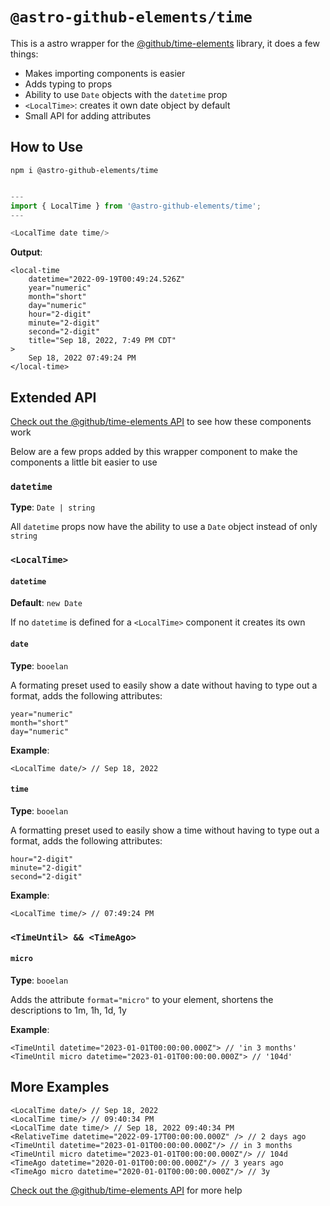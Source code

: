 # `@astro-github-elements/time`

This is a astro wrapper for the [@github/time-elements](https://github.com/github/time-elements#readme) library, it does a few things:

- Makes importing components is easier
- Adds typing to props
- Ability to use `Date` objects with the `datetime` prop
- `<LocalTime>`: creates it own date object by default
- Small API for adding attributes

## How to Use

```
npm i @astro-github-elements/time
```

```ts

---
import { LocalTime } from '@astro-github-elements/time';
---

<LocalTime date time/>
```

**Output**:
```
<local-time 
    datetime="2022-09-19T00:49:24.526Z"
    year="numeric"
    month="short"
    day="numeric"
    hour="2-digit"
    minute="2-digit"
    second="2-digit"
    title="Sep 18, 2022, 7:49 PM CDT"
>
    Sep 18, 2022 07:49:24 PM
</local-time>
```

## Extended API

[Check out the @github/time-elements API](https://github.com/github/time-elements#readme) to see how these components work

Below are a few props added by this wrapper component to make the components a little bit easier to use

### `datetime`

**Type**: `Date | string`

All `datetime` props now have the ability to use a `Date` object instead of only `string`

### `<LocalTime>`

#### `datetime`

**Default**: `new Date`

If no `datetime` is defined for a `<LocalTime>` component it creates its own

#### `date`

**Type**: `booelan`

A formating preset used to easily show a date without having to type out a format, adds the following attributes:

```tsx
year="numeric"
month="short"
day="numeric"
```

**Example**:

```tsx
<LocalTime date/> // Sep 18, 2022
```

#### `time`

**Type**: `booelan`

A formatting preset used to easily show a time without having to type out a format, adds the following attributes:

```tsx
hour="2-digit"
minute="2-digit"
second="2-digit"
```

**Example**:

```tsx
<LocalTime time/> // 07:49:24 PM
```

### `<TimeUntil> && <TimeAgo>`

#### `micro`

**Type**: `booelan`

Adds the attribute `format="micro"` to your element, shortens the descriptions to 1m, 1h, 1d, 1y

**Example**: 

```tsx
<TimeUntil datetime="2023-01-01T00:00:00.000Z"> // 'in 3 months'
<TimeUntil micro datetime="2023-01-01T00:00:00.000Z"> // '104d'
```

## More Examples

```tsx
<LocalTime date/> // Sep 18, 2022
<LocalTime time/> // 09:40:34 PM
<LocalTime date time/> // Sep 18, 2022 09:40:34 PM
<RelativeTime datetime="2022-09-17T00:00:00.000Z" /> // 2 days ago
<TimeUntil datetime="2023-01-01T00:00:00.000Z"/> // in 3 months
<TimeUntil micro datetime="2023-01-01T00:00:00.000Z"/> // 104d
<TimeAgo datetime="2020-01-01T00:00:00.000Z"/> // 3 years ago
<TimeAgo micro datetime="2020-01-01T00:00:00.000Z"/> // 3y
```

[Check out the @github/time-elements API](https://github.com/github/time-elements#readme) for more help